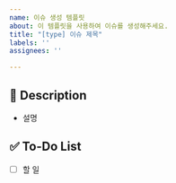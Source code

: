 ```yaml
---
name: 이슈 생성 템플릿
about: 이 템플릿을 사용하여 이슈를 생성해주세요.
title: "[type] 이슈 제목"
labels: ''
assignees: ''

---
```


## 📝 Description

- 설명

## ✅ To-Do List

- [ ] 할 일
